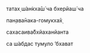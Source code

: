 татах̣ ш́ан̇кха̄ш́ ча бхерйаш́ ча

пан̣ава̄нака-гомукха̄х̣

сахасаива̄бхйаханйанта

са ш́абдас тумуло ’бхават